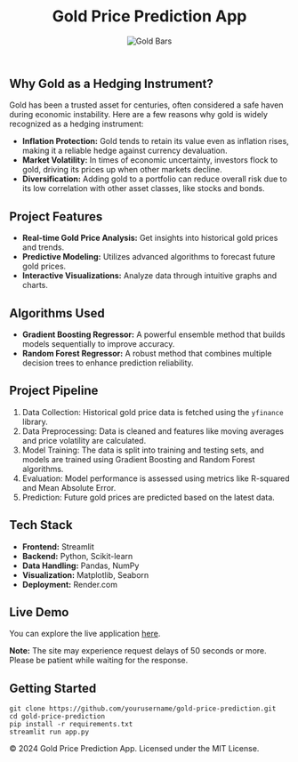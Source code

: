<!DOCTYPE html>
<html lang="en">
<head>
    <meta charset="UTF-8">
    <meta name="viewport" content="width=device-width, initial-scale=1.0">
    <title>Gold Price Prediction App</title>
</head>
<body>
    <div class="container">
        <header>
            <h1>Gold Price Prediction App</h1>
            <img src="https://upload.wikimedia.org/wikipedia/commons/1/15/Gold_bars.jpg" alt="Gold Bars" class="header-image">
        </header>
        <section>
            <h2>Why Gold as a Hedging Instrument?</h2>
            <p>Gold has been a trusted asset for centuries, often considered a safe haven during economic instability. Here are a few reasons why gold is widely recognized as a hedging instrument:</p>
            <ul>
                <li><strong>Inflation Protection:</strong> Gold tends to retain its value even as inflation rises, making it a reliable hedge against currency devaluation.</li>
                <li><strong>Market Volatility:</strong> In times of economic uncertainty, investors flock to gold, driving its prices up when other markets decline.</li>
                <li><strong>Diversification:</strong> Adding gold to a portfolio can reduce overall risk due to its low correlation with other asset classes, like stocks and bonds.</li>
            </ul>
        </section>
        <section>
            <h2>Project Features</h2>
            <ul>
                <li><strong>Real-time Gold Price Analysis:</strong> Get insights into historical gold prices and trends.</li>
                <li><strong>Predictive Modeling:</strong> Utilizes advanced algorithms to forecast future gold prices.</li>
                <li><strong>Interactive Visualizations:</strong> Analyze data through intuitive graphs and charts.</li>
            </ul>
        </section>
        <section>
            <h2>Algorithms Used</h2>
            <ul>
                <li><strong>Gradient Boosting Regressor:</strong> A powerful ensemble method that builds models sequentially to improve accuracy.</li>
                <li><strong>Random Forest Regressor:</strong> A robust method that combines multiple decision trees to enhance prediction reliability.</li>
            </ul>
        </section>
        <section>
            <h2>Project Pipeline</h2>
            <ol>
                <li>Data Collection: Historical gold price data is fetched using the <code>yfinance</code> library.</li>
                <li>Data Preprocessing: Data is cleaned and features like moving averages and price volatility are calculated.</li>
                <li>Model Training: The data is split into training and testing sets, and models are trained using Gradient Boosting and Random Forest algorithms.</li>
                <li>Evaluation: Model performance is assessed using metrics like R-squared and Mean Absolute Error.</li>
                <li>Prediction: Future gold prices are predicted based on the latest data.</li>
            </ol>
        </section>
        <section>
            <h2>Tech Stack</h2>
            <ul>
                <li><strong>Frontend:</strong> Streamlit</li>
                <li><strong>Backend:</strong> Python, Scikit-learn</li>
                <li><strong>Data Handling:</strong> Pandas, NumPy</li>
                <li><strong>Visualization:</strong> Matplotlib, Seaborn</li>
                <li><strong>Deployment:</strong> Render.com</li>
            </ul>
        </section>
        <section>
            <h2>Live Demo</h2>
            <p>You can explore the live application <a href="https://gold-price-prediction-hvab.onrender.com" target="_blank">here</a>.</p>
            <p><strong>Note:</strong> The site may experience request delays of 50 seconds or more. Please be patient while waiting for the response.</p>
        </section>
        <section>
            <h2>Getting Started</h2>
            <pre><code>git clone https://github.com/yourusername/gold-price-prediction.git
cd gold-price-prediction
pip install -r requirements.txt
streamlit run app.py</code></pre>
        </section>
        <footer>
            <p>&copy; 2024 Gold Price Prediction App. Licensed under the MIT License.</p>
        </footer>
    </div>
</body>
</html>
